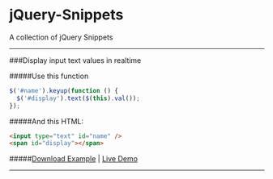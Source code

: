 jQuery-Snippets
===============

A collection of jQuery Snippets


--------------------------------------------------------------------------------
###Display input text values in realtime 

#####Use this function
```javascript
$('#name').keyup(function () {
  $('#display').text($(this).val());
});
```

#####And this HTML:
```html
<input type="text" id="name" />
<span id="display"></span>
```

#####[Download Example](https://github.com/Aproducktion/jQuery-Snippets/blob/master/display-text-live.html) | [Live Demo](http://htmlpreview.github.io/?https://raw.github.com/Aproducktion/jQuery-Snippets/master/display-text-live.html)

--------------------------------------------------------------------------------

